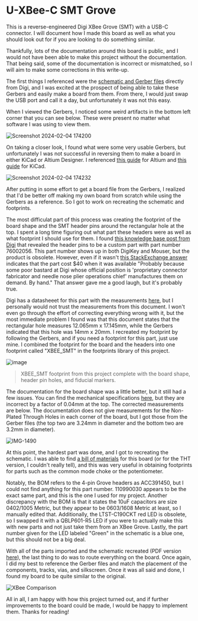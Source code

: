 # U-XBee-C SMT Grove
This is a reverse-engineered Digi XBee Grove (SMT) with a USB-C connector. I will document how I made this board as well as what you should look out for if you are looking to do something similar.

Thankfully, lots of the documentation around this board is public, and I would not have been able to make this project without the documentation. That being said, some of the documentation is incorrect or mismatched, so I will aim to make some corrections in this write-up.

The first things I referenced were the [schematic and Gerber files](https://www.digi.com/resources/documentation/DigiDocs/90001457-13/reference/r_xbee_grove_development_schematic_smt.htm) directly from Digi, and I was excited at the prospect of being able to take these Gerbers and easily make a board from them. From there, I would just swap the USB port and call it a day, but unfortunately it was not this easy.

When I viewed the Gerbers, I noticed some weird artifacts in the bottom left corner that you can see below. These were present no matter what software I was using to view them.

![Screenshot 2024-02-04 174200](https://github.com/sabogalc/U-XBee-C-SMT-Grove/assets/53708281/7191024d-4969-4efe-82ab-bf125f330444)


On taking a closer look, I found what were some very usable Gerbers, but unfortunately I was not successful in reversing them to make a board in either KiCad or Altium Designer. I referenced [this guide](https://www.altium.com/documentation/knowledge-base/altium-designer/convert-gerber-odb-fabrication-data-back-to-pcb) for Altium and [this guide](https://forum.kicad.info/t/reverse-engineering-kicad-project-from-gerber-files/30903) for KiCad.

![Screenshot 2024-02-04 174232](https://github.com/sabogalc/U-XBee-C-SMT-Grove/assets/53708281/3b2b0120-c018-46a9-9f7c-b0907c9a3bc6)


After putting in some effort to get a board file from the Gerbers, I realized that I'd be better off making my own board from scratch while using the Gerbers as a reference. So I got to work on recreating the schematic and footprints.

The most difficulat part of this process was creating the footprint of the board shape and the SMT header pins around the rectangular hole at the top. I spent a long time figuring out what part these headers were as well as what footprint I should use for them. I found [this knowledge base post from Digi](https://www.digi.com/support/knowledge-base/what-type-of-header-is-used-on-the-xbib-u-ss-inter) that revealed the header pins to be a custom part with part number 76002056. This part number shows up in both DigiKey and Mouser, but the product is obsolete. However, even if it wasn't [this StackExchange answer](https://electronics.stackexchange.com/a/195601) indicates that the part cost $40 when it was available "Probably because some poor bastard at Digi whose official position is 'proprietary connector fabricator and needle nose plier operations chief' manufactures them on demand. By hand." That answer gave me a good laugh, but it's probably true.

Digi has a datasheeet for this part with the measurements [here](https://ftp1.digi.com/support/images/3405-SM-socket_hole-placement.pdf), but I personally would not trust the measurements from this document. I won't even go through the effort of correcting everything wrong with it, but the most immediate problem I found was that this document states that the rectangular hole measures 12.065mm x 17.145mm, while the Gerbers indicated that this hole was 14mm x 20mm. I recreated my footprint by following the Gerbers, and if you need a footprint for this part, just use mine. I combined the footprint for the board and the headers into one footprint called "XBEE_SMT" in the footprints library of this project.

![image](https://github.com/sabogalc/U-XBee-C-SMT-Grove/assets/53708281/2e412584-bb6a-4b63-8741-42568cee28ea)
>XBEE_SMT footprint from this project complete with the board shape, header pin holes, and fiducial markers.

The documentation for the board shape was a little better, but it still had a few issues. You can find the mechanical specifications [here](https://www.digi.com/resources/documentation/digidocs/pdfs/90001457-13.pdf#page=12), but they are incorrect by a factor of 0.04mm at the top. The corrected measurements are below. The documentation does not give measurements for the Non-Plated Through Holes in each corner of the board, but I got those from the Gerber files (the top two are 3.24mm in diameter and the bottom two are 3.2mm in diameter).

![IMG-1490](https://github.com/sabogalc/U-XBee-C-SMT-Grove/assets/53708281/a803064d-79b8-4916-82f4-c21fb4b380b6)

At this point, the hardest part was done, and I got to recreating the schematic. I was able to find [a bill of materials](https://media.digikey.com/pdf/Reference%20Design/Digi%20International%20Ref%20Designs/XBee_Grove_Dev_Brd_BOM.pdf) for this board (or for the THT version, I couldn't really tell), and this was very useful in obtaining footprints for parts such as the common mode choke or the potentiometer.

Notably, the BOM refers to the 4-pin Grove headers as ACC391450, but I could not find anything for this part number. 110990030 appears to be the exact same part, and this is the one I used for my project. Another discrepancy with the BOM is that it states the 10uF capacitors are size 0402/1005 Metric, but they appear to be 0603/1608 Metric at least, so I manually edited that. Additionally, the LTST-C190CKT red LED is obsolete, so I swapped it with a QBLP601-R5 LED if you were to actually make this with new parts and not just take them from an XBee Grove. Lastly, the part number given for the LED labeled "Green" in the schematic is a blue one, but this should not be a big deal.

With all of the parts imported and the schematic recreated (PDF version [here](https://github.com/sabogalc/U-XBee-C-SMT-Grove/blob/main/XBEE%20Grove%20C/XBEE%20Grove%20C.pdf)), the last thing to do was to route everything on the board. Once again, I did my best to reference the Gerber files and match the placement of the components, tracks, vias, and silkscreen. Once it was all said and done, I found my board to be quite similar to the original.

![XBee Comparison](https://github.com/sabogalc/U-XBee-C-SMT-Grove/assets/53708281/5a54a3d8-fb5a-4643-b0c1-06bdf915c136)

All in all, I am happy with how this project turned out, and if further improvements to the board could be made, I would be happy to implement them. Thanks for reading!
